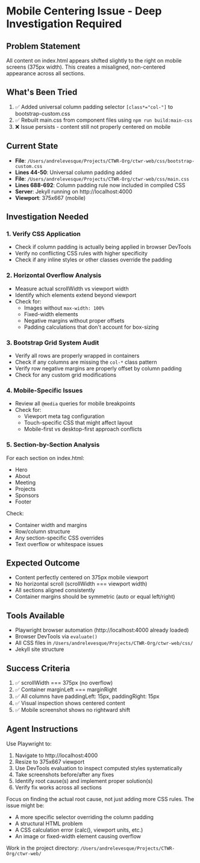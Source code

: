 # Mobile Centering Issue - Deep Investigation Required

## Problem Statement
All content on index.html appears shifted slightly to the right on mobile screens (375px width). This creates a misaligned, non-centered appearance across all sections.

## What's Been Tried
1. ✅ Added universal column padding selector `[class*="col-"]` to bootstrap-custom.css
2. ✅ Rebuilt main.css from component files using `npm run build:main-css`
3. ❌ Issue persists - content still not properly centered on mobile

## Current State
- **File**: `/Users/andrelevesque/Projects/CTWR-Org/ctwr-web/css/bootstrap-custom.css`
- **Lines 44-50**: Universal column padding added
- **File**: `/Users/andrelevesque/Projects/CTWR-Org/ctwr-web/css/main.css`
- **Lines 688-692**: Column padding rule now included in compiled CSS
- **Server**: Jekyll running on http://localhost:4000
- **Viewport**: 375x667 (mobile)

## Investigation Needed

### 1. Verify CSS Application
- Check if column padding is actually being applied in browser DevTools
- Verify no conflicting CSS rules with higher specificity
- Check if any inline styles or other classes override the padding

### 2. Horizontal Overflow Analysis
- Measure actual scrollWidth vs viewport width
- Identify which elements extend beyond viewport
- Check for:
  - Images without `max-width: 100%`
  - Fixed-width elements
  - Negative margins without proper offsets
  - Padding calculations that don't account for box-sizing

### 3. Bootstrap Grid System Audit
- Verify all rows are properly wrapped in containers
- Check if any columns are missing the `col-*` class pattern
- Verify row negative margins are properly offset by column padding
- Check for any custom grid modifications

### 4. Mobile-Specific Issues
- Review all `@media` queries for mobile breakpoints
- Check for:
  - Viewport meta tag configuration
  - Touch-specific CSS that might affect layout
  - Mobile-first vs desktop-first approach conflicts

### 5. Section-by-Section Analysis
For each section on index.html:
- Hero
- About
- Meeting
- Projects
- Sponsors
- Footer

Check:
- Container width and margins
- Row/column structure
- Any section-specific CSS overrides
- Text overflow or whitespace issues

## Expected Outcome
- Content perfectly centered on 375px mobile viewport
- No horizontal scroll (scrollWidth === viewport width)
- All sections aligned consistently
- Container margins should be symmetric (auto or equal left/right)

## Tools Available
- Playwright browser automation (http://localhost:4000 already loaded)
- Browser DevTools via `evaluate()`
- All CSS files in `/Users/andrelevesque/Projects/CTWR-Org/ctwr-web/css/`
- Jekyll site structure

## Success Criteria
1. ✅ scrollWidth === 375px (no overflow)
2. ✅ Container marginLeft === marginRight
3. ✅ All columns have paddingLeft: 15px, paddingRight: 15px
4. ✅ Visual inspection shows centered content
5. ✅ Mobile screenshot shows no rightward shift

## Agent Instructions
Use Playwright to:
1. Navigate to http://localhost:4000
2. Resize to 375x667 viewport
3. Use DevTools evaluation to inspect computed styles systematically
4. Take screenshots before/after any fixes
5. Identify root cause(s) and implement proper solution(s)
6. Verify fix works across all sections

Focus on finding the actual root cause, not just adding more CSS rules. The issue might be:
- A more specific selector overriding the column padding
- A structural HTML problem
- A CSS calculation error (calc(), viewport units, etc.)
- An image or fixed-width element causing overflow

Work in the project directory: `/Users/andrelevesque/Projects/CTWR-Org/ctwr-web/`
